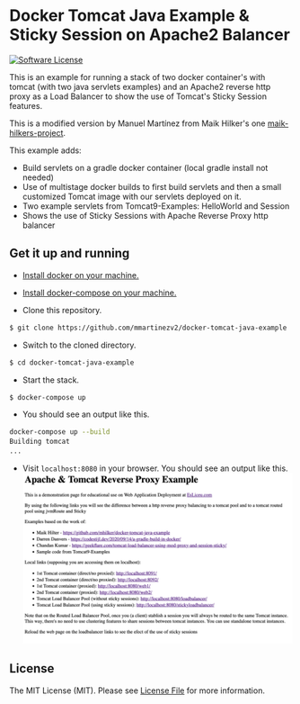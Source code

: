 # Docker Tomcat Java Example & Sticky Session on Apache2 Balancer

[![Software License][ico-license]](LICENSE.md)

This is an example for running a stack of two docker container's with tomcat (with two java servlets examples) and an Apache2 reverse http proxy as a Load Balancer to show the use of Tomcat's Sticky Session features.

This is a modified version by Manuel Martínez from Maik Hilker's one [maik-hilkers-project].

This example adds:

  - Build servlets on a gradle docker container (local gradle install not needed)
  - Use of multistage docker builds to first build servlets and then a small customized Tomcat image with our servlets deployed on it.
  - Two example servlets from Tomcat9-Examples: HelloWorld and Session
  - Shows the use of Sticky Sessions with Apache Reverse Proxy http balancer

## Get it up and running

- [Install docker on your machine.][install-docker]

- [Install docker-compose on your machine.][install-docker-compose]

- Clone this repository.

``` bash
$ git clone https://github.com/mmartinezv2/docker-tomcat-java-example
```

- Switch to the cloned directory.

``` bash
$ cd docker-tomcat-java-example
```

- Start the stack.

``` bash
$ docker-compose up
```

- You should see an output like this.

``` bash
docker-compose up --build
Building tomcat
...
```

- Visit `localhost:8080` in your browser. You should see an output like this.
![Explanation and links to Tomcat servlets examples (directly, via reverse proxy or balancer)](./resources/screenshot-01.png)


## License

The MIT License (MIT). Please see [License File](LICENSE.md) for more information.

[ico-license]: https://img.shields.io/badge/license-MIT-brightgreen.svg?style=flat-square
[install-docker]: https://docs.docker.com/engine/installation
[install-docker-compose]: https://docs.docker.com/compose/install
[install-gradle]: https://gradle.org/install
[maik-hilkers-project]: https://github.com/mhilker/docker-tomcat-java-example
